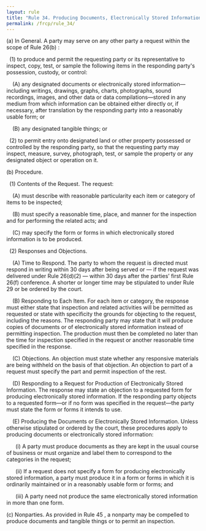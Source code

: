 ```yaml
---
layout: rule
title: "Rule 34. Producing Documents, Electronically Stored Information, and Tangible Things, or Entering onto Land, for Inspection and Other Purposes"
permalink: /frcp/rule_34/
---
```


(a) In General. A party may serve on any other party a request within the scope of Rule 26(b) :


&nbsp;&nbsp;(1) to produce and permit the requesting party or its representative to inspect, copy, test, or sample the following items in the responding party's possession, custody, or control:


&nbsp;&nbsp;&nbsp;&nbsp;(A) any designated documents or electronically stored information—including writings, drawings, graphs, charts, photographs, sound recordings, images, and other data or data compilations—stored in any medium from which information can be obtained either directly or, if necessary, after translation by the responding party into a reasonably usable form; or


&nbsp;&nbsp;&nbsp;&nbsp;(B) any designated tangible things; or


&nbsp;&nbsp;(2) to permit entry onto designated land or other property possessed or controlled by the responding party, so that the requesting party may inspect, measure, survey, photograph, test, or sample the property or any designated object or operation on it.


(b) Procedure.


&nbsp;&nbsp;(1) Contents of the Request. The request:


&nbsp;&nbsp;&nbsp;&nbsp;(A) must describe with reasonable particularity each item or category of items to be inspected;


&nbsp;&nbsp;&nbsp;&nbsp;(B) must specify a reasonable time, place, and manner for the inspection and for performing the related acts; and


&nbsp;&nbsp;&nbsp;&nbsp;(C) may specify the form or forms in which electronically stored information is to be produced.


&nbsp;&nbsp;(2) Responses and Objections.


&nbsp;&nbsp;&nbsp;&nbsp;(A) Time to Respond. The party to whom the request is directed must respond in writing within 30 days after being served or — if the request was delivered under Rule 26(d)(2) — within 30 days after the parties’ first Rule 26(f) conference. A shorter or longer time may be stipulated to under Rule 29 or be ordered by the court.


&nbsp;&nbsp;&nbsp;&nbsp;(B) Responding to Each Item. For each item or category, the response must either state that inspection and related activities will be permitted as requested or state with specificity the grounds for objecting to the request, including the reasons. The responding party may state that it will produce copies of documents or of electronically stored information instead of permitting inspection. The production must then be completed no later than the time for inspection specified in the request or another reasonable time specified in the response.


&nbsp;&nbsp;&nbsp;&nbsp;(C) Objections. An objection must state whether any responsive materials are being withheld on the basis of that objection. An objection to part of a request must specify the part and permit inspection of the rest.


&nbsp;&nbsp;&nbsp;&nbsp;(D) Responding to a Request for Production of Electronically Stored Information. The response may state an objection to a requested form for producing electronically stored information. If the responding party objects to a requested form—or if no form was specified in the request—the party must state the form or forms it intends to use.


&nbsp;&nbsp;&nbsp;&nbsp;(E) Producing the Documents or Electronically Stored Information. Unless otherwise stipulated or ordered by the court, these procedures apply to producing documents or electronically stored information:


&nbsp;&nbsp;&nbsp;&nbsp;&nbsp;&nbsp;(i) A party must produce documents as they are kept in the usual course of business or must organize and label them to correspond to the categories in the request;


&nbsp;&nbsp;&nbsp;&nbsp;&nbsp;&nbsp;(ii) If a request does not specify a form for producing electronically stored information, a party must produce it in a form or forms in which it is ordinarily maintained or in a reasonably usable form or forms; and


&nbsp;&nbsp;&nbsp;&nbsp;&nbsp;&nbsp;(iii) A party need not produce the same electronically stored information in more than one form.


(c) Nonparties. As provided in Rule 45 , a nonparty may be compelled to produce documents and tangible things or to permit an inspection.

